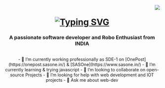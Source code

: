 <img align="right" src="https://visitor-badge.laobi.icu/badge?page_id=prashant-ksingh.prashant-ksingh" />

<h1 align="center">
    <a href="https://git.io/typing-svg"><img src="https://readme-typing-svg.herokuapp.com?font=Fira+Code&pause=1000&width=435&lines=Hi+There!+👋;+I'm+Prashant+ k Singh!;" alt="Typing SVG" /></a>
<!--     <img src="https://readme-typing-svg.herokuapp.com/?
      font=Righteous&size=35&center=true&vCenter=true&width=500&height=70&duration=4000&lines=Hi+There!+👋;+I'm+Prashant+ k Singh!;" /> -->
</h1>

<h3 align="center">A passionate software developer and Robo Enthusiast from INDIA</h3>

<br/>

<div align="center">
- 🔭 I’m currently working professionally as SDE-1 on [OnePost](https://onepost.sasone.in/) & [SASOne](https://www.sasone.in/)
- 🌱 I’m currently learning & trying javascript 
- 👯 I’m looking to collaborate on open-source Projects
- 🤔 I’m looking for help with web development and IOT projects 
- 💬 Ask me about web-dev 
</div>

<!--
**prashant-ksingh/prashant-ksingh** is a ✨ _special_ ✨ repository because its `README.md` (this file) appears on your GitHub profile.

Here are some ideas to get you started:

- 🔭 I’m currently working on ...
- 🌱 I’m currently learning ...
- 👯 I’m looking to collaborate on ...
- 🤔 I’m looking for help with ...
- 💬 Ask me about ...
- 📫 How to reach me: ...
- 😄 Pronouns: ...
- ⚡ Fun fact: ...
-->
